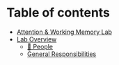 # Table of contents

* [Attention & Working Memory Lab](README.md)
* [Lab Overview](lab-overview/README.md)
  * [🙋 People](lab-overview/people.md)
  * [General Responsibilities](lab-overview/general-responsibilities.md)

